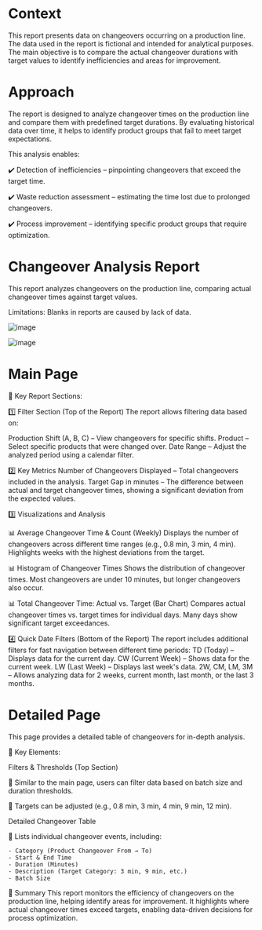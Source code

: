 # Context
This report presents data on changeovers occurring on a production line. The data used in the report is fictional and intended for analytical purposes. The main objective is to compare the actual changeover durations with target values to identify inefficiencies and areas for improvement.

# Approach
The report is designed to analyze changeover times on the production line and compare them with predefined target durations. By evaluating historical data over time, it helps to identify product groups that fail to meet target expectations.

This analysis enables:

✔️ Detection of inefficiencies – pinpointing changeovers that exceed the target time.

✔️ Waste reduction assessment – estimating the time lost due to prolonged changeovers.

✔️ Process improvement – identifying specific product groups that require optimization.

# Changeover Analysis Report
This report analyzes changeovers on the production line, comparing actual changeover times against target values.

Limitations: Blanks in reports are caused by lack of data.

![image](https://github.com/user-attachments/assets/3ee88295-d45b-445e-81ba-abc57e310f26)

![image](https://github.com/user-attachments/assets/bc888418-1f9c-4193-99e6-2e871cd46851)

 # Main Page
🔹 Key Report Sections:

1️⃣ Filter Section (Top of the Report)
The report allows filtering data based on:

Production Shift (A, B, C) – View changeovers for specific shifts.
Product – Select specific products that were changed over.
Date Range – Adjust the analyzed period using a calendar filter.

2️⃣ Key Metrics
Number of Changeovers Displayed – Total changeovers included in the analysis.
Target Gap in minutes – The difference between actual and target changeover times, showing a significant deviation from the expected values.

3️⃣ Visualizations and Analysis

📊 Average Changeover Time & Count (Weekly)
Displays the number of changeovers across different time ranges (e.g., 0.8 min, 3 min, 4 min).
Highlights weeks with the highest deviations from the target.

📊 Histogram of Changeover Times
Shows the distribution of changeover times.
Most changeovers are under 10 minutes, but longer changeovers also occur.

📊 Total Changeover Time: Actual vs. Target (Bar Chart)
Compares actual changeover times vs. target times for individual days.
Many days show significant target exceedances.

4️⃣ Quick Date Filters (Bottom of the Report)
The report includes additional filters for fast navigation between different time periods:
TD (Today) – Displays data for the current day.
CW (Current Week) – Shows data for the current week.
LW (Last Week) – Displays last week's data.
2W, CM, LM, 3M – Allows analyzing data for 2 weeks, current month, last month, or the last 3 months.

# Detailed Page

This page provides a detailed table of changeovers for in-depth analysis.

🔹 Key Elements:
	
Filters & Thresholds (Top Section)
		
  🔹 Similar to the main page, users can filter data based on batch size and duration thresholds.
  
  🔹  Targets can be adjusted (e.g., 0.8 min, 3 min, 4 min, 9 min, 12 min).

Detailed Changeover Table

🔹 Lists individual changeover events, including:

	- Category (Product Changeover From → To)
	- Start & End Time
	- Duration (Minutes)
	- Description (Target Category: 3 min, 9 min, etc.)
	- Batch Size

📌 Summary
This report monitors the efficiency of changeovers on the production line, helping identify areas for improvement. It highlights where actual changeover times exceed targets, enabling data-driven decisions for process optimization.
